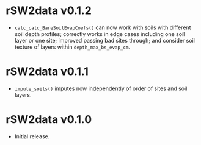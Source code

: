 # rSW2data v0.1.2
* `calc_calc_BareSoilEvapCoefs()` can now work with soils with
  different soil depth profiles; correctly works in edge cases including
  one soil layer or one site; improved passing bad sites through; and
  consider soil texture of layers within `depth_max_bs_evap_cm`.

# rSW2data v0.1.1
* `impute_soils()` imputes now independently of order of sites and soil layers.

# rSW2data v0.1.0
* Initial release.
